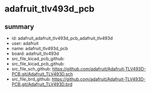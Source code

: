 # adafruit_tlv493d_pcb
 
## summary 
* id: adafruit_adafruit_tlv493d_pcb_adafruit_tlv493d
* user: adafruit
* name: adafruit_tlv493d_pcb
* board: adafruit_tlv493d
* src_file_kicad_pcb_github: 
* src_file_kicad_pcb_github: 
* src_file_sch_github: https://github.com/adafruit/Adafruit-TLV493D-PCB.git/Adafruit_TLV493D.sch
* src_file_brd_github: https://github.com/adafruit/Adafruit-TLV493D-PCB.git/Adafruit_TLV493D.brd



